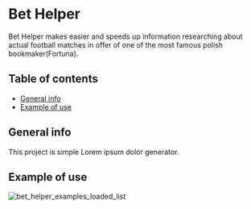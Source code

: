 # Bet Helper
Bet Helper makes easier and speeds up information researching about actual football matches in offer of one of the most famous polish bookmaker(Fortuna).

## Table of contents
* [General info](#general-info)
* [Example of use](#example-of-use)

## General info
This project is simple Lorem ipsum dolor generator.

## Example of use
![bet_helper_examples_loaded_list](https://user-images.githubusercontent.com/72096306/136183612-c55749ea-f1f6-4462-b99e-670969108731.png)

